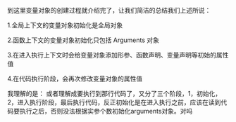 到这里变量对象的创建过程就介绍完了，让我们简洁的总结我们上述所说：

1.全局上下文的变量对象初始化是全局对象

2.函数上下文的变量对象初始化只包括 Arguments 对象

3.在进入执行上下文时会给变量对象添加形参、函数声明、变量声明等初始的属性值

4.在代码执行阶段，会再次修改变量对象的属性值

我理解的是：
或者理解成要执行到那行代码了，又分了三个阶段，1，初始化，2，进入执行阶段，最后执行代码，反正初始化是在进入执行之前，应该在读到代码要执行之后，否则没法根据实参个数初始化arguments对象。对吗
